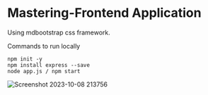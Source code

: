 # Mastering-Frontend Application
Using mdbootstrap css framework.

Commands to run locally <br />
```
npm init -y
npm install express --save
node app.js / npm start
```


![Screenshot 2023-10-08 213756](https://github.com/mamun7025/Mastering-FrontendApp/assets/12723727/090cb2da-87cb-4862-a020-70df4f28fca4)

